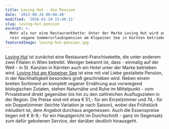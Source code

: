 ```yaml
---
title: Loving Hut - die Pension
date: '2013-08-24 08:08:48'
modified: '2016-01-19 15:46:11'
slug: loving-hut-pension
excerpt: >-
  Mehr als nur eine Restaurantkette: Unter der Marke Loving Hut wird auch eine
  rein vegane Sommerurlaubspension am Klopeiner See in Kärnten betrieben.
featuredImage: loving-hut-pension.jpg
---
```


[Loving Hut](https://www.veganblatt.com/lovinghut) ist zunächst eine Restaurant-Franchisekette, die unter anderem zwei Filialen in Wien betreibt. Weniger bekannt ist, dass - einmalig auf der Welt - in St. Kanzian in Kärnten auch ein Hotel unter der Marke betrieben wird. [Loving Hut am Klopeiner See](http://www.lovinghutpension.at) ist eine mit viel Liebe gestaltete Pension, in der Nachhaltigkeit besonders groß geschrieben wird. Neben einem breiten Sortiment an komplett veganer Ernährung aus vorwiegend biologischen Zutaten, stehen Naturnähe und Ruhe im Mittelpunkt - vom Privatstrand direkt gegenüber bis hin zu den zahlreichen Ausflugszielen in der Region. [<!-- Image removed (no copyright): loving-hut-2.jpg -->](https://www.veganblatt.com/i/loving-hut-2.jpg) Die Preise sind mit etwa € 51,- für ein Einzelzimmer und 74,- für ein Doppelzimmer (leichte Variation je nach Saison), wobei das Frühstück inkludiert ist, dem Angebot durchaus angemessen. Auch die Essenspreise liegen mit € 8-9,- für ein Hauptgericht im Durchschnitt - ganz im Gegensatz zum dafür gebotenen Service, der darüber deutlich hinausgeht.

[<!-- Image removed (no copyright): lovinghut-pension.jpg -->](https://www.veganblatt.com/i/lovinghut-pension.jpg)
